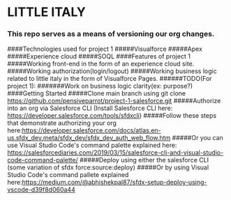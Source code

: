 
# LITTLE ITALY
### This repo serves as a means of versioning our org changes.
####Technologies used for project 1
  #####Visualforce
  #####Apex
  #####Experience cloud
  #####SOQL
####Features of project 1
  #####Working front-end in the form of an experience cloud site.
  #####Working authorization(login/logout)
  #####Working business logic related to little italy in the form of Visualforce Pages.
  ######TODO(For project 1):
  #######Work on business logic clarity(ex: purpose?)
####Getting Started
      #####Clone main branch using git clone https://github.com/pensiveparrot/project-1-salesforce.git
      #####Authorize into an org via Salesforce CLI (Install Salesforce CLI here: https://developer.salesforce.com/tools/sfdxcli)
      #####Follow these steps that demonstrate authorizing your org here:https://developer.salesforce.com/docs/atlas.en-us.sfdx_dev.meta/sfdx_dev/sfdx_dev_auth_web_flow.htm
      #####Or you can use Visual Studio Code's command palette explained here: https://salesforcediaries.com/2019/03/15/salesforce-cli-and-visual-studio-code-command-palette/
      #####Deploy using either the salesforce CLI (some variation of sfdx force:source:deploy)
      #####Or by using Visual Studio Code's command pallete explained here:https://medium.com/@abhishekpal87/sfdx-setup-deploy-using-vscode-d39f8d060a44
